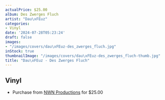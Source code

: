 ```yaml
---
actualPrice: $25.00
album: Des Zwerges Fluch
artist: "Dau\xFEuz"
categories:
- Vinyl
date: '2024-07-28T05:23:24'
draft: false
images:
- "/images/covers/dau\xFEuz-des_zwerges_fluch.jpg"
inStock: true
thumbnailImage: "/images/covers/dau\xFEuz-des_zwerges_fluch-thumb.jpg"
title: "Dau\xFEuz - Des Zwerges Fluch"
---
```


## Vinyl
* Purchase from [NWN Productions](http://shop.nwnprod.com/index.php?route=product/product&path=75&product_id=52628&sort=pd.name&order=ASC) for $25.00
